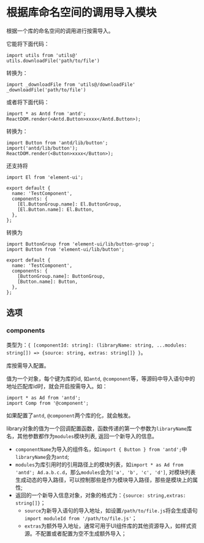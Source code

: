 # 根据库命名空间的调用导入模块

根据一个库的命名空间的调用进行按需导入。

它能将下面代码：
```
import utils from 'utils@'
utils.downloadFile('path/to/file')
```
转换为：
```
import _downloadFile from 'utils@/downloadFile'
_downloadFile('path/to/file')
```

或者将下面代码：
```
import * as Antd from 'antd';
ReactDOM.render(<Antd.Button>xxxx</Antd.Button>);
```

转换为：
```
import Button from 'antd/lib/button';
import('antd/lib/button');
ReactDOM.render(<Button>xxxx</Button>);
```

还支持将
```
import El from 'element-ui';

export default {
  name: 'TestComponent',
  components: {
    [El.ButtonGroup.name]: El.ButtonGroup,
    [El.Button.name]: El.Button,
  },
};
```
转换为
```
import ButtonGroup from 'element-ui/lib/button-group';
import Button from 'element-ui/lib/button';

export default {
  name: 'TestComponent',
  components: {
    [ButtonGroup.name]: ButtonGroup,
    [Button.name]: Button,
  },
};
```

## 选项

### components

类型为：`{ [componentId: string]: (libraryName: string, ...modules: string[]) => {source: string, extras: string[]} }`。

库按需导入配置。

值为一个对象，每个键为库的id, 如`antd`, `@component`等，等源码中导入语句中的地址匹配库id时，就会开启按需导入。如：
```
import * as Ad from 'antd';
import Comp from '@component';
```
如果配置了`antd`, `@component`两个库的化，就会触发。

library对象的值为一个回调配置函数，函数传递的第一个参数为`libraryName`库名，其他参数都作为`modules`模块列表, 返回一个新导入的信息。
* `componentName`为导入的组件名，如`import { Button } from 'antd';`中`libraryName`会为`antd`;
* `modules`为库引用时的引用路径上的模块列表，如`import * as Ad from 'antd'; Ad.a.b.c.d`，那么`modules`会为`['a', 'b', 'c', 'd']`, 对模块列表生成动态的导入路径，可以控制那些是作为模块导入路径，那些是模块上的属性;
* 返回的一个新导入信息对象，对象的格式为：`{source: string,extras: string[]}`；
  * `source`为新导入语句的导入地址，如设置`/path/to/file.js`将会生成语句`import moduleId from '/path/to/file.js'`；
  * `extras`为额外导入地址，通常可用于UI组件库的其他资源导入，如样式资源。不配置或者配置为空不生成额外导入；



